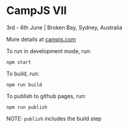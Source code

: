 # CampJS VII

3rd - 6th June | Broken Bay, Sydney, Australia

More details at [campjs.com](http://campjs.com)

To run in development mode, run:

```
npm start
```

To build, run:

```
npm run build
```

To publish to github pages, run:

```
npm run publish
```

NOTE: `publish` includes the build step
